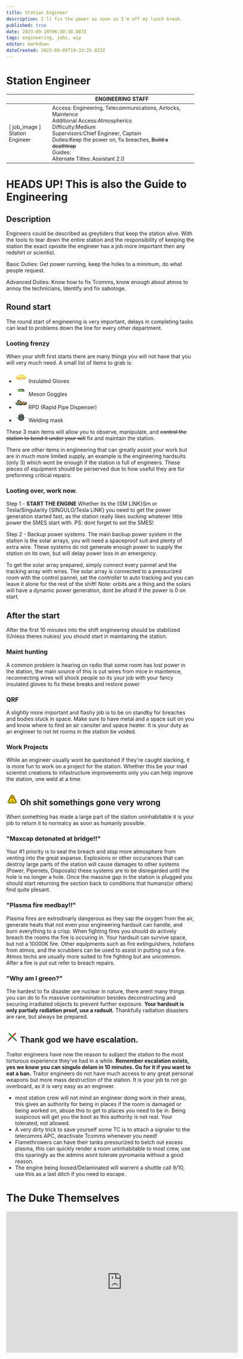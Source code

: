 ```yaml
---
title: Station Engineer
description: I'll fix the power as soon as I'm off my lunch break.
published: true
date: 2023-09-10T06:30:38.887Z
tags: engineering, jobs, wip
editor: markdown
dateCreated: 2023-09-09T19:33:25.023Z
---
```


# Station Engineer

|                             | ENGINEERING STAFF                                                                                   |
|-----------------------------|----------------------------------------------------------------------------------------------|
| \[ job_image ]<br>Station Engineer | Access: Engineering, Telecommunications, Airlocks, Maintence<br>Additional Access:Atmospherics<br>Difficulty:Medium<br>Supervisors:Chief Engineer, Captain<br>Duties:Keep the power on, fix breaches, ~~Build a deathtrap~~<br>Guides:<br>Alternate Titles: Assistant 2.0 |

# HEADS UP! This is also the Guide to Engineering

## Description 
Engineers could be described as greytiders that keep the station alive. With the tools to tear down the entire station and the responsibility of keeping the station the exact oposite the engineer has a job more important then any redshirt or scientist.

Basic Duties: Get power running, keep the holes to a minimum, do what people request.

Advanced Duties: Know how to fix Tcomms, know enough about atmos to annoy the technicians, Identify and fix sabotoge. 



## Round start 
The round start of engineering is very important, delays in completing tasks can lead to problems down the line for every other department.
### Looting frenzy
When your shift first starts there are many things you will not have that you will very much need. 
A small list of items to grab is:
- ![igloves.png](/jobs/engineering/igloves.png) Insulated Gloves 
- ![mglasses.png](/jobs/engineering/mglasses.png) Meson Goggles 
- ![rpd.png](/jobs/engineering/rpd.png) RPD (Rapid Pipe Dispenser) 
- ![weldinghelmet.png](/jobs/engineering/weldinghelmet.png) Welding mask

These 3 main items will allow you to observe, manipulate, and ~~control the station to bend it under your will~~ fix and maintain the station.

There are other items in engineering that can greatly assist your work but are in much more limited supply, an example is the engineering hardsuits (only 3) which wont be enough if the station is full of engineers. These pieces of equipment should be perserved due to how useful they are for preforming critical repairs.
### Looting over, work now.
Step 1 - **START THE ENGINE**
Whether its the {SM LINK}Sm or Tesla/Singularity {SINGULO/Tesla LINK} you need to get the power generation started fast, as the station really likes sucking whatever little power the SMES start with. PS: dont forget to set the SMES!

Step 2 - Backup power systems.
The main backup power system in the station is the solar arrays, you will need a spaceproof suit and plenty of extra wire. These systems do not generate enough power to supply the station on its own, but will delay power loss in an emergency.

To get the solar array prepared, simply connect every pannel and the tracking array with wires. The solar array is connected to a pressurized room with the control pannel, set the controller to auto tracking and you can leave it alone for the rest of the shift! 
Note: orbits are a thing and the solars will have a dynamic power generation, dont be afraid if the power is 0 on start.

## After the start
After the first 10 minutes into the shift engineering should be stabilized (Unless theres nukies) you should start in maintaining the station.
### Maint hunting
A common problem is hearing on radio that some room has lost power in the station, the main source of this is cut wires from mice in maintence, reconnecting wires will shock people so its your job with your fancy insulated gloves to fix these breaks and restore power
### QRF
A slightly more important and flashy job is to be on standby for breaches and bodies stuck in space. Make sure to have metal and a space suit on you and know where to find an air cansiter and space heater. It is your duty as an engineer to not let rooms in the station be voided.
### Work Projects
While an engineer usually wont be questioned if they're caught slacking, it is more fun to work on a project for the station. Whether this be your mad scientist creations to infastructure improvements only you can help improve the station, one weld at a time.

## ![warningsign.png](/jobs/engineering/warningsign.png) Oh shit somethings gone very wrong
When something has made a large part of the station uninhabitable it is your job to return it to normalcy as soon as humanly possible.
### "Maxcap detonated at bridge!!"
Your #1 priority is to seal the breach and stop more atmosphere from venting into the great expanse. Explosions or other occurances that can destroy large parts of the station will cause damages to other systems (Power, Pipenets, Disposals) these systems are to be disregarded until the hole is no longer a hole. 
Once the massive gap in the station is plugged you should start returning the section back to conditions that humans(or others) find quite plesant. 
### "Plasma fire medbay!!"
Plasma fires are extrodinarly dangerous as they sap the oxygen from the air, generate heats that not even your engineering hardsuit can handle, and burn everything to a crisp. When fighting fires you should do actively breach the rooms the fire is occuring in. Your hardsuit can survive space, but not a 10000K fire. Other equipments such as fire extinguishers, holofans from atmos, and the scrubbers can be used to assist in putting out a fire. Atmos techs are usually more suited to fire fighting but are uncommon. After a fire is put out refer to breach repairs.
###  "Why am I green?"
The hardest to fix disaster are nuclear in nature, there arent many things you can do to fix massive contamination besides deconstructing and securing irradiated objects to prevent further exposure. **Your hardsuit is only partialy radiation proof, use a radsuit.** Thankfully radiation disasters are rare, but always be prepared.
## ![doubleagent.gif](/jobs/engineering/doubleagent.gif) Thank god we have escalation.
Traitor engineers have now the reason to subject the station to the most torturous experience they've had in a while. **Remember escalation exists, yes we know you can singulo delam in 10 minutes. Go for it if you want to eat a ban.** 
Traitor engineers do not have much access to any great personal weapons but more mass destruction of the station. It is your job to not go overboard, as it is very easy as an engineer.
- most station crew will not mind an engineer doing work in their areas, this gives an authority for being in places if the room is damaged or being worked on, abuse this to get to places you need to be in. Being suspicous will get you the boot as this authority is not real. Your tolerated, not allowed.
- A very dirty trick to save yourself some TC is to attach a signaler to the telecomms APC, deactivate Tcomms whenever you need!
- Flamethrowers can have their tanks pressurized to belch out excess plasma, this can quickly render a room uninhabitable to most crew, use this sparingly as the admins wont tolerate pyromania without a good reason.
- The engine being loosed/Delaminated will warrent a shuttle call 9/10, use this as a last ditch if you need to escape.
# The Duke Themselves
<iframe src="https://player.twitch.tv/?channel=thedukeofook&parent=wiki.monkestation.com" frameborder="0" allowfullscreen="true" scrolling="no" height="378" width="620"></iframe>